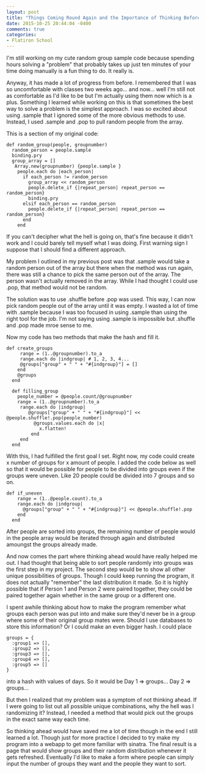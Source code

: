 ```yaml
---
layout: post
title: "Things Coming Round Again and the Importance of Thinking Before Coding"
date: 2015-10-25 20:44:04 -0400
comments: true
categories: 
- Flatiron School
---
```

I'm still working on my cute random group sample code because spending hours solving a "problem" that probably takes up just ten minutes of your time doing manually is a fun thing to do. It really is. 

Anyway, it has made a lot of progress from before. I remembered that I was so uncomfortable with classes two weeks ago... and now... well I'm still not as comfortable as I'd like to be but I'm actually using them now which is a plus. Something I learned while working on this is that sometimes the best way to solve a problem is the simplest approach. I was so excited about using .sample that I ignored some of the more obvious methods to use. Instead, I used .sample and .pop to pull random people from the array.

This is a section of my original code:
```
def random_group(people, groupnumber)
  random_person = people.sample
  binding.pry
  group_array = [] 
   Array.new(groupnumber) {people.sample }
    people.each do |each_person|
      if each_person != random_person
        group_array << random_person
        people.delete_if {|repeat_person| repeat_person == random_person}
        binding.pry
      elsif each_person == random_person
        people.delete_if {|repeat_person| repeat_person == random_person}
      end     
    end
```
If you can't decipher what the hell is going on, that's fine because it didn't work and I could barely tell myself what I was doing. First warning sign I suppose that I should find a different approach. 

My problem I outlined in my previous post was that .sample would take a random person out of the array but there when the method was run again, there was still a chance to pick the same person out of the array. The person wasn't actually removed in the array. While I had thought I could use .pop, that method would not be random. 

The solution was to use .shuffle before .pop was used. This way, I can now pick random people out of the array until it was empty. I wasted a lot of time with .sample because I was too focused in using .sample than using the right tool for the job. I'm not saying using .sample is impossible but .shuffle and .pop made mroe sense to me. 

Now my code has two methods that make the hash and fill it.

```
def create_groups 
     range = (1..@groupnumber).to_a
     range.each do |indgroup| # 1, 2, 3, 4...
     @groups["group" + " " + "#{indgroup}"] = []
    end  
    @groups
  end

  def filling_group
    people_number = @people.count/@groupnumber
    range = (1..@groupnumber).to_a
     range.each do |indgroup|
        @groups["group" + " " + "#{indgroup}"] << @people.shuffle!.pop(people_number)    
          @groups.values.each do |x|
            x.flatten!
         end
     end 
  end
```
With this, I had fulfilled the first goal I set. Right now, my code could create x number of groups for x amount of people. I added the code below as well so that it would be possible for people to be divided into groups even if the groups were uneven. Like 20 people could be divided into 7 groups and so on.

```
def if_uneven
    range = (1..@people.count).to_a
    range.each do |indgroup|
      @groups["group" + " " + "#{indgroup}"] << @people.shuffle!.pop
    end
  end
```
After people are sorted into groups, the remaining number of people would in the people array would be iterated through again and distributed amoungst the groups already made. 

And now comes the part where thinking ahead would have really helped me out. I had thought that being able to sort people randomly into groups was the first step in my project. The second step would be to show all other unique possibilities of groups. Though I could keep running the program, it does not actually "remember" the last distribution it made. So it is highly possible that if Person 1 and Person 2 were paired together, they could be paired together again whether in the same group or a different one. 

I spent awhile thinking about how to make the program remember what groups each person was put into and make sure they'd never be in a group where some of their original group mates were. Should I use databases to store this information? Or I could make an even bigger hash. I could place 
```
groups = {
  :group1 => [],
  :group2 => [],
  :group3 => [],
  :group4 => [],
  :group5 => []
}
```
into a hash with values of days. So it would be Day 1 => groups... Day 2 => groups... 

But then I realized that my problem was a symptom of not thinking ahead. If I were going to list out all possible unique combinations, why the hell was I randomizing it? Instead, I needed a method that would pick out the groups in the exact same way each time. 

So thinking ahead would have saved me a lot of time though in the end I still learned a lot. Though just for more practice I decided to try make my program into a webapp to get more familiar with sinatra. The final result is a page that would show groups and their random distribution whenever it gets refreshed. Eventually I'd like to make a form where people can simply input the number of groups they want and the people they want to sort.
